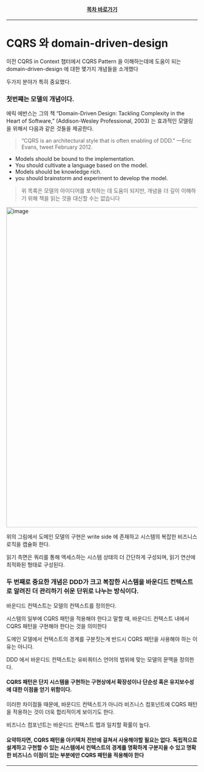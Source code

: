 <div align="center">

#### [목차 바로가기](https://github.com/dhslrl321/cqrs-journey-korean-ver/blob/master/Table%20of%20Contents.mdwn)

</div>

---

# CQRS 와 domain-driven-design

이전 CQRS in Context 챕터에서 CQRS Pattern 을 이해하는데에 도움이 되는 domain-driven-design 에 대한 몇가지 개념들을 소개했다

두가지 분야가 특히 중요했다.

### 첫번쨰는 모델의 개념이다.

에릭 에반스는 그의 책 “Domain-Driven Design: Tackling Complexity in the Heart of Software,” (Addison-Wesley Professional, 2003) 는 효과적인 모델링을 위해서 다음과 같은 것들을 제공한다.

> “CQRS is an architectural style that is often enabling of DDD.” —Eric Evans, tweet February 2012.

- Models should be bound to the implementation.
- You should cultivate a language based on the model.
- Models should be knowledge rich.
- you should brainstorm and experiment to develop the model.

> 위 목록은 모델의 아이디어를 포착하는 데 도움이 되지만, 개념을 더 깊이 이해하기 위해 책을 읽는 것을 대신할 수는 없습니다

<img width="844" alt="image" src="https://user-images.githubusercontent.com/48385288/187067484-127d0efd-d0f5-46ae-90a1-b408722632c6.png">

위의 그림에서 도메인 모델의 구현은 write side 에 존재하고 시스템의 복잡한 비즈니스 로직을 캡슐화 한다.

읽기 측면은 쿼리를 통해 액세스하는 시스템 상태의 더 간단하게 구성되며, 읽기 연산에 최적화된 형태로 구성된다.

### 두 번째로 중요한 개념은 DDD가 크고 복잡한 시스템을 바운디드 컨텍스트로 알려진 더 관리하기 쉬운 단위로 나누는 방식이다.

바운디드 컨텍스트는 모델의 컨텍스트를 정의한다.

시스템의 일부에 CQRS 패턴을 적용해야 한다고 말할 때, 바운디드 컨텍스트 내에서 CQRS 패턴을 구현해야 한다는 것을 의미한다

도메인 모델에서 컨텍스트의 경계를 구분짓는게 반드시 CQRS 패턴을 사용해야 하는 이유는 아니다.

DDD 에서 바운디드 컨텍스트는 유비쿼터스 언어의 범위에 맞는 모델의 문맥을 정의한다.

#### CQRS 패턴은 단지 시스템을 구현하는 구현상에서 확장성이나 단순성 혹은 유지보수성에 대한 이점을 얻기 위함이다.

이러한 차이점들 때문에, 바운디드 컨텍스트가 아니라 비즈니스 컴포넌트에 CQRS 패턴을 적용하는 것이 더욱 합리적이게 보이기도 한다.

비즈니스 컴포넌트는 바운디드 컨텍스트 맵과 일치할 확률이 높다.

#### 요약하자면, CQRS 패턴을 아키텍처 전반에 걸쳐서 사용해야할 필요는 없다. 독립적으로 설계하고 구현할 수 있는 시스템에서 컨텍스트의 경계를 명확하게 구분지을 수 있고 명확한 비즈니스 이점이 있는 부분에만 CQRS 패턴을 적용해야 한다

---
